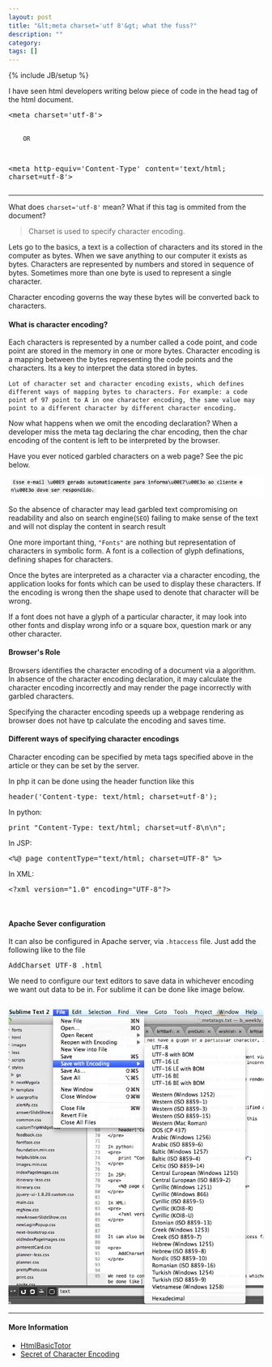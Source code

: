 ```yaml
---
layout: post
title: "&lt;meta charset='utf 8'&gt; what the fuss?"
description: ""
category: 
tags: []
---
```

{% include JB/setup %}
<p>
I have seen html developers writing below piece of code in the head tag of the html document.
</p>
<pre>
&lt;meta charset='utf-8'&gt;

		OR

&lt;meta http-equiv='Content-Type' content='text/html; charset=utf-8'&gt;
</pre>

<hr>
<p>
	What does <code>charset='utf-8'</code> mean? What if this tag is ommited from the document?
</p>

<blockquote>
Charset is used to specify character encoding.
</blockquote>

<!-- more -->

<p>
Lets go to the basics, a text is a collection of characters and its stored in the computer as bytes.
When we save anything to our computer it exists as bytes. Characters are represented by numbers and stored in sequence of bytes. Sometimes more than one byte is used to represent a single character.
</p>

<p>
	Character encoding governs the way these bytes will be converted back to characters.<br/>
	<h4>
	 What is character encoding? </h4>
	<div class="alert alert-info">Each characters is represented by a number called a code point, and code point are stored in the memory in one or more bytes. Character encoding is a mapping between the bytes representing the code points and the characters. Its a key to interpret the data stored in bytes.

	Lot of character set and character encoding exists, which defines different ways of mapping bytes to characters. For example: a code point of 97 point to A in one character encoding, the same value may point to a different character by different character encoding. 
</div>
</p>

<p>
Now what happens when we omit the encoding declaration? When a developer miss the meta tag declaring the char encoding, then the char encoding of the content is left to be interpreted by the browser. 
</p>
Have you ever noticed garbled characters on a web page? See the pic below.

<p>
	<img src="/garbled-text.png" alt="garbled-text"/>
</p>

<p>
So the absence of character may lead garbled text compromising on readability and also on search engine(<code>SEO</code>) failing to make sense of the text and will not display the content in search result
</p>

<p>
One more important thing, <code>"Fonts"</code> are nothing but representation of characters in symbolic form. A font is a collection of glyph definations, defining shapes for characters. 
</p>

<p>
Once the bytes are interpreted as a character via a character encoding, the application looks for fonts which can be used to display these characters. If the encoding is wrong then the shape used to denote that character will be wrong.
</p>

<p>
If a font does not have a glyph of a particular character, it may look into other fonts and display wrong info or a square box, question mark or any other character.
</p>

<h4>Browser's Role</h4>
<p>
Browsers identifies the character encoding of a document via a algorithm. In absence of the character encoding declaration, it may calculate the character encoding incorrectly and may render the page incorrectly with garbled characters.
</p>

<p>
Specifying the character encoding speeds up a webpage rendering as browser does not have tp calculate the encoding and saves time.
</p>

<h4>Different ways of specifying character encodings</h4>

Character encoding can be specified by meta tags specified above in the article or they can be set by the server.

In php it can be done using the header function like this
<pre>
header('Content-type: text/html; charset=utf-8');
</pre>

In python:
<pre>
print "Content-Type: text/html; charset=utf-8\n\n";
</pre>

In JSP:
<pre>
&lt;%@ page contentType="text/html; charset=UTF-8" %&gt;
</pre>

In XML:
<pre>
&lt;?xml version="1.0" encoding="UTF-8"?&gt;
</pre>

<br/>
<h4>Apache Sever configuration</h4>
It can also be configured in Apache server, via <code>.htaccess</code> file. Just add the following like to the file

<pre>
AddCharset UTF-8 .html
</pre>

<p>
We need to configure our text editors to save data in whichever encoding we want out data to be in. For sublime it can be done like image below.
</p>
<br/>
<img src="/encoding-pref.png" alt="encoding pref"/>

<hr>

<h4>More Information</h4>
<ul class="unstyled">
	<li><a href="http://www.htmlbasictutor.ca/character-encoding.htm">HtmlBasicTotor</a></li>
	<li><a href="http://htmlpurifier.org/docs/enduser-utf8.html#fixcharset-server-htaccess">Secret of Character Encoding</a></li>
</ul>	


